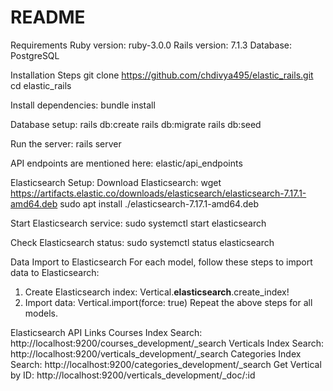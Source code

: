 # README

<!-- This README would normally document whatever steps are necessary to get the
application up and running.

Things you may want to cover: -->

Requirements
	Ruby version: ruby-3.0.0
	Rails version: 7.1.3
	Database: PostgreSQL

Installation Steps
	git clone https://github.com/chdivya495/elastic_rails.git
  cd elastic_rails

Install dependencies:
 bundle install

Database setup:
 rails db:create
 rails db:migrate
 rails db:seed

Run the server:
 rails server

API endpoints are mentioned here: 
 elastic/api_endpoints

Elasticsearch Setup:
 Download Elasticsearch:
 wget https://artifacts.elastic.co/downloads/elasticsearch/elasticsearch-7.17.1-amd64.deb
 sudo apt install ./elasticsearch-7.17.1-amd64.deb

Start Elasticsearch service:
 sudo systemctl start elasticsearch

Check Elasticsearch status:
 sudo systemctl status elasticsearch

Data Import to Elasticsearch
 For each model, follow these steps to import data to Elasticsearch:

 1. Create Elasticsearch index:
   Vertical.__elasticsearch__.create_index!
 2. Import data:
   Vertical.import(force: true)
 Repeat the above steps for all models.

Elasticsearch API Links
	Courses Index Search: http://localhost:9200/courses_development/_search
	Verticals Index Search: http://localhost:9200/verticals_development/_search
	Categories Index Search: http://localhost:9200/categories_development/_search
	Get Vertical by ID: http://localhost:9200/verticals_development/_doc/:id